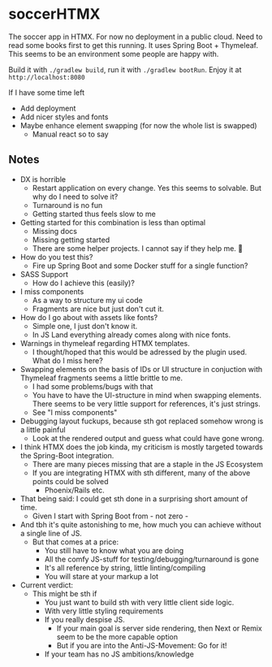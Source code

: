 # soccerHTMX

The soccer app in HTMX. For now no deployment in a public cloud. Need to read some books first to get this running.
It uses Spring Boot + Thymeleaf. This seems to be an environment some people are happy with.

Build it with `./gradlew build`, run it with `./gradlew bootRun`.
Enjoy it at `http://localhost:8080`

If I have some time left
- Add deployment
- Add nicer styles and fonts
- Maybe enhance element swapping (for now the whole list is swapped)
  - Manual react so to say


## Notes

- DX is horrible
  - Restart application on every change. Yes this seems to solvable. But why do I need to solve it?
  - Turnaround is no fun
  - Getting started thus feels slow to me
- Getting started for this combination is less than optimal
  - Missing docs
  - Missing getting started
  - There are some helper projects. I cannot say if they help me. :shrug:
- How do you test this?
  - Fire up Spring Boot and some Docker stuff for a single function?
- SASS Support
  - How do I achieve this (easily)?
- I miss components
  - As a way to structure my ui code
  - Fragments are nice but just don't cut it.
- How do I go about with assets like fonts?
  - Simple one, I just don't know it.
  - In JS Land everything already comes along with nice fonts.
- Warnings in thymeleaf regarding HTMX templates.
  - I thought/hoped that this would be adressed by the plugin used. What do I miss here?
- Swapping elements on the basis of IDs or UI structure in conjuction with Thymeleaf fragments seems a little brittle to me.
  - I had some problems/bugs with that
  - You have to have the UI-structure in mind when swapping elements. There seems to be very little support for references, it's just strings.
  - See "I miss components"
- Debugging layout fuckups, because sth got replaced somehow wrong is a little painful
  - Look at the rendered output and guess what could have gone wrong.
- I think HTMX does the job kinda, my criticism is mostly targeted towards the Spring-Boot integration.
  - There are many pieces missing that are a staple in the JS Ecosystem
  - If you are integrating HTMX with sth different, many of the above points could be solved
    - Phoenix/Rails etc.
- That being said: I could get sth done in a surprising short amount of time.
  - Given I start with Spring Boot from - not zero -
- And tbh it's quite astonishing to me, how much you can achieve without a single line of JS.
  - But that comes at a price:
    - You still have to know what you are doing
    - All the comfy JS-stuff for testing/debugging/turnaround is gone
    - It's all reference by string, little linting/compiling
    - You will stare at your markup a lot
- Current verdict:
  - This might be sth if
    - You just want to build sth with very little client side logic.
    - With very little styling requirements
    - If you really despise JS. 
      - If your main goal is server side rendering, then Next or Remix seem to be the more capable option
      - But if you are into the Anti-JS-Movement: Go for it!
    - If your team has no JS ambitions/knowledge